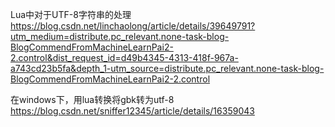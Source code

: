 
Lua中对于UTF-8字符串的处理
https://blog.csdn.net/linchaolong/article/details/39649791?utm_medium=distribute.pc_relevant.none-task-blog-BlogCommendFromMachineLearnPai2-2.control&dist_request_id=d49b4345-4313-418f-967a-a743cd23b5fa&depth_1-utm_source=distribute.pc_relevant.none-task-blog-BlogCommendFromMachineLearnPai2-2.control

在windows下，用lua转换将gbk转为utf-8
https://blog.csdn.net/sniffer12345/article/details/16359043